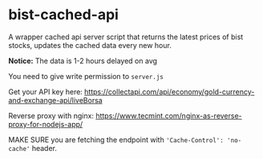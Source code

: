 # bist-cached-api

A wrapper cached api server script that returns the latest prices of bist stocks, updates the cached data every new hour.

**Notice:** The data is 1-2 hours delayed on avg

You need to give write permission to `server.js`

Get your API key here: https://collectapi.com/api/economy/gold-currency-and-exchange-api/liveBorsa

Reverse proxy with nginx: https://www.tecmint.com/nginx-as-reverse-proxy-for-nodejs-app/

MAKE SURE you are fetching the endpoint with `'Cache-Control': 'no-cache'` header.
